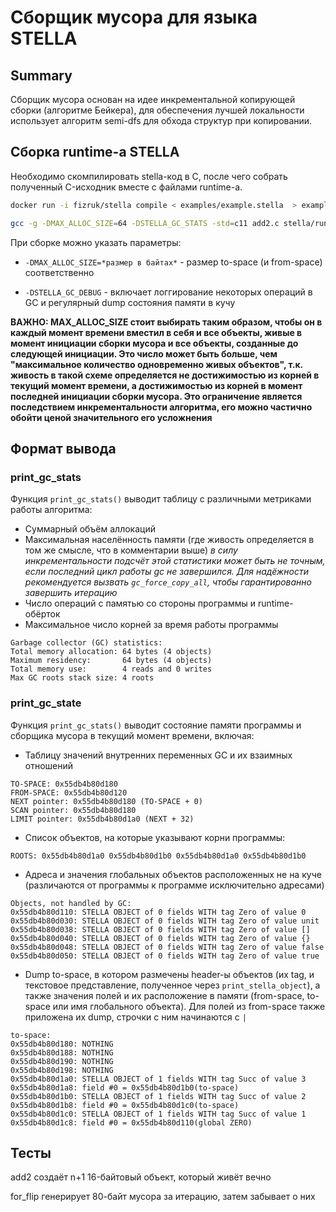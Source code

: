 # Сборщик мусора для языка STELLA

## Summary 

Сборщик мусора основан на идее инкрементальной копирующей сборки (алгоритме Бейкера), для обеспечения лучшей локальности использует алгоритм semi-dfs для обхода структур при копировании. 

## Сборка runtime-а STELLA

Необходимо скомпилировать stella-код в C, после чего 
собрать полученный C-исходник вместе с файлами runtime-а. 

```bash
docker run -i fizruk/stella compile < examples/example.stella  > example.c

gcc -g -DMAX_ALLOC_SIZE=64 -DSTELLA_GC_STATS -std=c11 add2.c stella/runtime.c stella/gc.c -o main
```

При сборке можно указать параметры:

* `-DMAX_ALLOC_SIZE=*размер в байтах*` - размер to-space (и from-space) соответственно 

* `-DSTELLA_GC_DEBUG` - включает логгирование некоторых операций в GC и регулярный dump состояния памяти в кучу

**ВАЖНО: MAX_ALLOC_SIZE стоит выбирать таким образом, чтобы он в каждый момент времени вместил в себя и все объекты, живые в момент инициации сборки мусора и все объекты, созданные до следующей инициации. Это число может быть больше, чем "максимальное количество одновременно живых объектов", т.к. живость в такой схеме определяется не достижимостью из корней в текущий момент времени, а достижимостью из корней в момент последней инициации сборки мусора. Это ограничение является последствием инкрементальности алгоритма, его можно частично обойти ценой значительного его усложнения**

## Формат вывода
### print_gc_stats
Функция `print_gc_stats()` выводит таблицу с различными метриками работы алгоритма:

* Суммарный объём аллокаций
* Максимальная населённость памяти (где живость определяется в том же смысле, что в комментарии выше)
_в силу инкрементальности подсчёт этой статистики может быть не точным, если последний цикл работы gc не завершился. Для надёжности рекомендуется вызвать `gc_force_copy_all`, чтобы гарантированно завершить итерацию_
* Число операций с памятью со стороны программы и runtime-обёрток
* Максимальное число корней за время работы программы 

```
Garbage collector (GC) statistics:
Total memory allocation: 64 bytes (4 objects)
Maximum residency:       64 bytes (4 objects)
Total memory use:        4 reads and 0 writes
Max GC roots stack size: 4 roots
```
### print_gc_state 
Функция `print_gc_stats()` выводит состояние памяти программы и сборщика мусора в текущий момент времени, включая:

* Таблицу значений внутренних переменных GC и их взаимных отношений

```
TO-SPACE: 0x55db4b80d180
FROM-SPACE: 0x55db4b80d120
NEXT pointer: 0x55db4b80d180 (TO-SPACE + 0)
SCAN pointer: 0x55db4b80d180
LIMIT pointer: 0x55db4b80d1a0 (NEXT + 32)
```

* Список объектов, на которые указывают корни программы:

`ROOTS: 0x55db4b80d1a0 0x55db4b80d1b0 0x55db4b80d1a0 0x55db4b80d1b0` 

* Адреса и значения глобальных объектов расположенных не на куче (различаются от программы к программе исключительно адресами)

```
Objects, not handled by GC:
0x55db4b80d110: STELLA OBJECT of 0 fields WITH tag Zero of value 0
0x55db4b80d030: STELLA OBJECT of 0 fields WITH tag Zero of value unit
0x55db4b80d038: STELLA OBJECT of 0 fields WITH tag Zero of value []
0x55db4b80d040: STELLA OBJECT of 0 fields WITH tag Zero of value {}
0x55db4b80d048: STELLA OBJECT of 0 fields WITH tag Zero of value false
0x55db4b80d050: STELLA OBJECT of 0 fields WITH tag Zero of value true
```

* Dump to-space, в котором размечены header-ы объектов (их tag, и текстовое представление, полученное через `print_stella_object`), а также значения полей и их расположение в памяти (from-space, to-space или имя глобального объекта). Для полей из from-space также приложена их dump, строчки с ним начинаются с `|        `

```
to-space:
0x55db4b80d180: NOTHING
0x55db4b80d188: NOTHING
0x55db4b80d190: NOTHING
0x55db4b80d198: NOTHING
0x55db4b80d1a0: STELLA OBJECT of 1 fields WITH tag Succ of value 3
0x55db4b80d1a8: field #0 = 0x55db4b80d1b0(to-space)
0x55db4b80d1b0: STELLA OBJECT of 1 fields WITH tag Succ of value 2
0x55db4b80d1b8: field #0 = 0x55db4b80d1c0(to-space)
0x55db4b80d1c0: STELLA OBJECT of 1 fields WITH tag Succ of value 1
0x55db4b80d1c8: field #0 = 0x55db4b80d110(global ZERO)
```

## Тесты

add2 создаёт n+1 16-байтовый объект, который живёт вечно 

for_flip генерирует 80-байт мусора за итерацию, затем забывает о них
